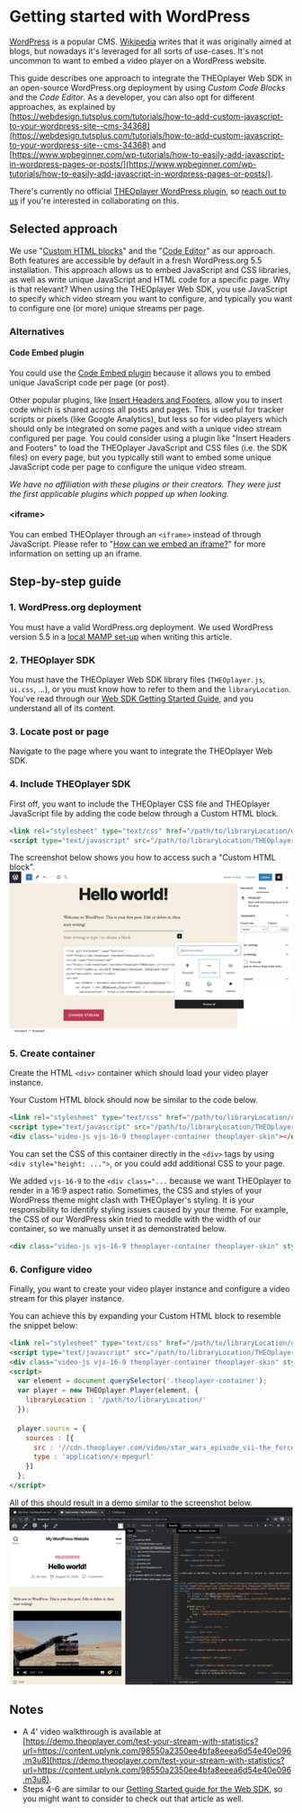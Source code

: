 # Getting started with WordPress

[WordPress](https://wordpress.org/) is a popular CMS. [Wikipedia](https://en.wikipedia.org/wiki/WordPress) writes that it was originally aimed at blogs,
but nowadays it's leveraged for all sorts of use-cases. It's not uncommon to want to embed a video player on a WordPress website.

This guide describes one approach to integrate the THEOplayer Web SDK in an open-source WordPress.org deployment by using _Custom Code Blocks_ and the _Code Editor_.
As a developer, you can also opt for different approaches, as explained by [https://webdesign.tutsplus.com/tutorials/how-to-add-custom-javascript-to-your-wordpress-site--cms-34368](https://webdesign.tutsplus.com/tutorials/how-to-add-custom-javascript-to-your-wordpress-site--cms-34368) and [https://www.wpbeginner.com/wp-tutorials/how-to-easily-add-javascript-in-wordpress-pages-or-posts/](https://www.wpbeginner.com/wp-tutorials/how-to-easily-add-javascript-in-wordpress-pages-or-posts/).

There's currently no official [THEOplayer WordPress plugin](https://wordpress.org/plugins/search/theoplayer/), so [reach out to us](https://www.theoplayer.com/contact) if you're interested in collaborating on this.

## Selected approach

We use "[Custom HTML blocks](https://wordpress.com/support/wordpress-editor/blocks/custom-html-block/)" and the "[Code Editor](https://wordpress.com/support/editors/)" as our approach. Both features are accessible by default in a fresh WordPress.org 5.5 installation.
This approach allows us to embed JavaScript and CSS libraries, as well as write unique JavaScript and HTML code for a specific page. Why is that relevant?
When using the THEOplayer Web SDK, you use JavaScript to specify which video stream you want to configure, and typically you want to configure one (or more) unique streams per page.

### Alternatives

#### Code Embed plugin
You could use the [Code Embed plugin](https://wordpress.org/plugins/simple-embed-code/#description) because it allows you to embed unique JavaScript code per page (or post). 

Other popular plugins, like [Insert Headers and Footers](https://wordpress.org/plugins/insert-headers-and-footers/), allow you to insert code which
is shared across all posts and pages. This is useful for tracker scripts or pixels (like Google Analytics), but less so for video players which should
only be integrated on some pages and with a unique video stream configured per page.
You could consider using a plugin like "Insert Headers and Footers" to load the THEOplayer JavaScript and CSS files (i.e. the SDK files) on every page,
but you typically still want to embed some unique JavaScript code per page to configure the unique video stream.

*We have no affiliation with these plugins or their creators. They were just the first applicable plugins which popped up when looking.*

#### \<iframe\>
You can embed THEOplayer through an `<iframe>` instead of through JavaScript. 
Please refer to "[How can we embed an iframe?](https://docs.portal.theoplayer.com/getting-started/01-sdks/01-web/03-how-can-we-embed-iframe.md)" for more information on setting up an iframe.

## Step-by-step guide

### 1. WordPress.org deployment
You must have a valid WordPress.org deployment. We used WordPress version 5.5 in a [local MAMP set-up](https://skillcrush.com/blog/install-wordpress-mac/) when writing this article.

### 2. THEOplayer SDK
You must have the THEOplayer Web SDK library files (`THEOplayer.js`, `ui.css`, ...),
or you must know how to refer to them and the `libraryLocation`. You've read through our [Web SDK Getting Started Guide]((../../../getting-started/01-sdks/01-web/00-getting-started.md)),
and you understand all of its content.

### 3. Locate post or page
Navigate to the page where you want to integrate the THEOplayer Web SDK.

### 4. Include THEOplayer SDK
First off, you want to include the THEOplayer CSS file and THEOplayer JavaScript file by adding the code below through a Custom HTML block.

```html
<link rel="stylesheet" type="text/css" href="/path/to/libraryLocation/ui.css">
<script type="text/javascript" src="/path/to/libraryLocation/THEOplayer.js"></script>
```

The screenshot below shows you how to access such a "Custom HTML block".
![WordPress Custom HTML](../../../assets/img/wordpress-custom-html.png "WordPres Custom HTML")

### 5. Create container
Create the HTML `<div>` container which should load your video player instance.

Your Custom HTML block should now be similar to the code below.

```html
<link rel="stylesheet" type="text/css" href="/path/to/libraryLocation/ui.css">
<script type="text/javascript" src="/path/to/libraryLocation/THEOplayer.js"></script>
<div class="video-js vjs-16-9 theoplayer-container theoplayer-skin"></div>
```

You can set the CSS of this container directly in the `<div>` tags by using `<div style="height: ...">`, or you could
add additional CSS to your page.

We added `vjs-16-9` to the `<div class="...` because we want THEOplayer to render in a 16:9 aspect ratio.
Sometimes, the CSS and styles of your WordPress theme might clash with THEOplayer's styling. It is your responsibility to
identify styling issues caused by your theme. For example, the CSS of our WordPress skin tried to meddle with the width
of our container, so we manually unset it as demonstrated below.

```html
<div class="video-js vjs-16-9 theoplayer-container theoplayer-skin" style="max-width: unset;"></div>
```

### 6. Configure video
Finally, you want to create your video player instance and configure a video stream for this player instance.

You can achieve this by expanding your Custom HTML block to resemble the snippet below:

```html
<link rel="stylesheet" type="text/css" href="/path/to/libraryLocation/ui.css">
<script type="text/javascript" src="/path/to/libraryLocation/THEOplayer.js"></script>
<div class="video-js vjs-16-9 theoplayer-container theoplayer-skin" style="max-width: unset;"></div>
<script>
  var element = document.querySelector('.theoplayer-container'); 
  var player = new THEOplayer.Player(element, { 
    libraryLocation : '/path/to/libraryLocation/'
  });
  
  player.source = {
    sources : [{
      src : '//cdn.theoplayer.com/video/star_wars_episode_vii-the_force_awakens_official_comic-con_2015_reel_(2015)/index.m3u8',
      type : 'application/x-mpegurl'
    }]
  };
</script> 
```
All of this should result in a demo similar to the screenshot below.
![WordPress Demo Screenshot](../../../assets/img/wordpress-demo-screenshot.png "WordPres Demo Screenshot")

## Notes
* A 4' video walkthrough is available at [https://demo.theoplayer.com/test-your-stream-with-statistics?url=https://content.uplynk.com/98550a2350ee4bfa8eeea6d54e40e096.m3u8](https://demo.theoplayer.com/test-your-stream-with-statistics?url=https://content.uplynk.com/98550a2350ee4bfa8eeea6d54e40e096.m3u8). 
* Steps 4-6 are similar to our [Getting Started guide for the Web SDK](../../../getting-started/01-sdks/01-web/00-getting-started.md), so you might want to consider to check out that article as well.